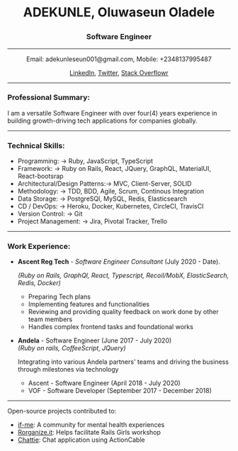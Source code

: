 # <p align="center">ADEKUNLE, Oluwaseun Oladele</p>
### <p align="center">Software Engineer</p>

----
<p align="center">Email: adekunleseun001@gmail.com, Mobile: +2348137995487</p>

<p align="center"><a href="https://www.linkedin.com/in/oluwaseun-adekunle-103487a7/" target="_blank">LinkedIn</a>, <a href="https://twitter.com/sheun_adex" target="_blank">Twitter</a>, <a href="https://stackoverflow.com/users/7506518/seun-adekunle" target="_blank">Stack Overflowr</a></p>

----
### Professional Summary:
I am a versatile Software Engineer with over four(4) years experience in building growth-driving tech applications for companies globally.

---

### Technical Skills:

* Programming: -> Ruby, JavaScript, TypeScript
* Framework: -> Ruby on Rails, React, JQuery, GraphQL, MaterialUI, React-bootsrap
* Architectural/Design Patterns:-> MVC, Client-Server, SOLID
* Methodology: -> TDD, BDD, Agile, Scrum, Continous Integration
* Data Storage: -> PostgreSQl, MySQL, Redis, Elasticsearch
* CD / DevOps: -> Heroku, Docker, Kubernetes, CircleCI, TravisCI
* Version Control: -> Git
* Project Management: -> Jira, Pivotal Tracker, Trello

---

### Work Experience:

* **Ascent Reg Tech** - _Software Engineer Consultant_ (July 2020 - Date). 

  _(Ruby on Rails, GraphQl, React, Typescript, Recoil/MobX, ElasticSearch, Redis, Docker)_
  - Preparing Tech plans
  - Implementing features and functionalities
  - Reviewing and providing quality feedback on work done by other team members
  - Handles complex frontend tasks and foundational works
* **Andela** - Software Engineer (June 2017 - July 2020)  
_(Ruby on rails, CoffeeScript, JQuery)_  

  Integrating into various Andela partners' teams and driving the business through milestones via technology  

  - Ascent - Software Engineer (April 2018 - July 2020)
  - VOF - Software Developer (September 2017 - December 2018)

----

Open-source projects contributed to:
* [if-me](https://www.if-me.org/): A community for mental health experiences
* [Rorganize.it](https://github.com/rubycorns/rorganize.it): Helps facilitate Rails Girls workshop
* [Chattie](https://my-chattie.herokuapp.com/): Chat application using ActionCable
